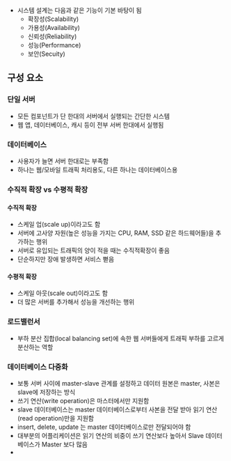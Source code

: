 - 시스템 설계는 다음과 같은 기능이 기본 바탕이 됨
	- 확장성(Scalability)
	- 가용성(Availability)
	- 신뢰성(Reliability)
	- 성능(Performance)
	- 보안(Secuity)

## 구성 요소
### 단일 서버
- 모든 컴포넌트가 단 한대의 서버에서 실행되는 간단한 시스템
- 웹 앱, 데이터베이스, 캐시 등이 전부 서버 한대에서 실행됨

### 데이터베이스
- 사용자가 늘면 서버 한대로는 부족함
- 하나는 웹/모바일 트래픽 처리용도, 다른 하나는 데이터베이스용

### 수직적 확장 vs 수평적 확장
#### 수직적 확장
- 스케일 업(scale up)이라고도 함
- 서버에 고사양 자원(높은 성능을 가지는 CPU, RAM, SSD 같은 하드웨어들)을 추가하는 행위
- 서버로 유입되는 트래픽의 양이 적을 때는 수직적확장이 좋음
- 단순하지만 장애 발생하면 서비스 뻗음
#### 수평적 확장
- 스케일 아웃(scale out)이라고도 함
- 더 많은 서버를 추가해서 성능을 개선하는 행위

### 로드밸런서
- 부하 분산 집합(local balancing set)에 속한 웹 서버들에게 트래픽 부하를 고르게 분산하는 역할

### 데이터베이스 다중화
- 보통 서버 사이에 master-slave 관계를 설정하고 데이터 원본은 master, 사본은 slave에 저장하는 방식
- 쓰기 연산(write operation)은 마스터에서만 지원함
- slave 데이터베이스는 master 데이터베이스로부터 사본을 전달 받아 읽기 연산(read operation)만을 지원함
- insert, delete, update 는 master 데이터베이스로만 전달되어야 함
- 대부분의 어플리케이션은 읽기 연산의 비중이 쓰기 연산보다 높아서 Slave 데이터베이스가 Master 보다 많음
- 